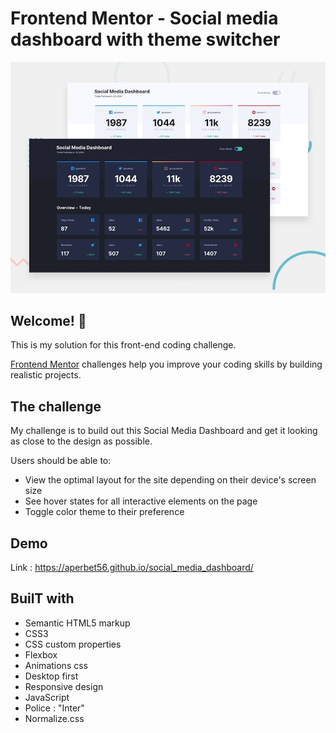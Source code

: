 # Frontend Mentor - Social media dashboard with theme switcher

![Design preview for the Social media dashboard with theme switcher coding challenge](./design/desktop-preview.jpg)

## Welcome! 👋

This is my solution for this front-end coding challenge.

[Frontend Mentor](https://www.frontendmentor.io) challenges help you improve your coding skills by building realistic projects.

## The challenge

My challenge is to build out this Social Media Dashboard and get it looking as close to the design as possible.

Users should be able to:

- View the optimal layout for the site depending on their device's screen size
- See hover states for all interactive elements on the page
- Toggle color theme to their preference

## Demo

Link : https://aperbet56.github.io/social_media_dashboard/

## BuilT with

- Semantic HTML5 markup
- CSS3
- CSS custom properties
- Flexbox
- Animations css
- Desktop first
- Responsive design
- JavaScript
- Police : "Inter"
- Normalize.css
